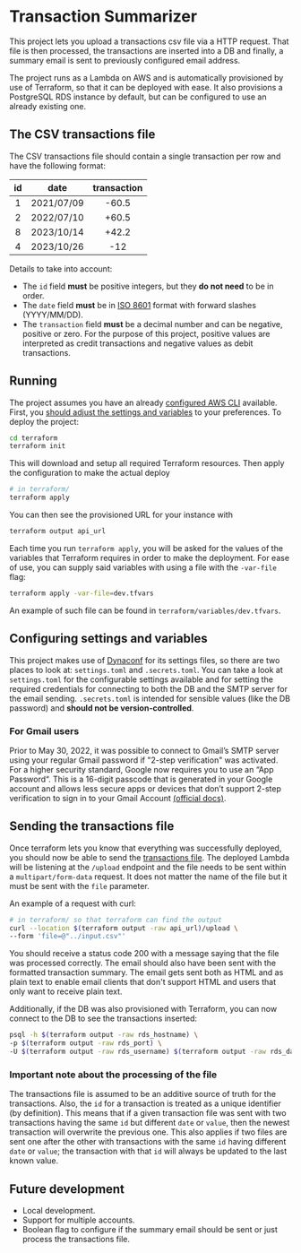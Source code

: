 # Transaction Summarizer

This project lets you upload a transactions csv file via a HTTP
request. That file is then processed, the transactions are inserted
into a DB and finally, a summary email is sent to previously configured
email address.

The project runs as a Lambda on AWS and is
automatically provisioned by use of Terraform, so that it can be
deployed with ease. It also provisions a PostgreSQL RDS instance by
default, but can be configured to use an already existing one.

## The CSV transactions file
The CSV transactions file should contain a single transaction per row
and have the following format:

| id | date       | transaction |
|:--:|:----------:|:-----------:|
| 1  | 2021/07/09 | -60.5       |
| 2  | 2022/07/10 | +60.5       |
| 8  | 2023/10/14 | +42.2       |
| 4  | 2023/10/26 | -12         |

Details to take into account:
- The `id` field **must** be positive integers, but they **do not
  need** to be in order.
- The `date` field **must** be in [ISO
  8601](https://en.wikipedia.org/wiki/ISO_8601) format with forward
  slashes (YYYY/MM/DD).
- The `transaction` field **must** be a decimal number and can be
  negative, positive or zero. For the purpose of this project,
  positive values are interpreted as credit transactions and negative
  values as debit transactions.

## Running
The project assumes you have an already [configured AWS CLI](https://docs.aws.amazon.com/cli/latest/userguide/getting-started-quickstart.html)
available. First, you [should adjust the settings and variables](#configuring-settings-and-variables)
to your preferences. To deploy the project:
```bash
cd terraform
terraform init
```
This will download and setup all required Terraform resources. Then apply the configuration
to make the actual deploy
```bash
# in terraform/
terraform apply
```

You can then see the provisioned URL for your instance with
```bash
terraform output api_url
```

Each time you run `terraform apply`, you will be asked for the values of the variables
that Terraform requires in order to make the deployment. For ease of use, you can supply
said variables with using a file with the `-var-file` flag:
```bash
terraform apply -var-file=dev.tfvars
```
An example of such file can be found in `terraform/variables/dev.tfvars`.


## Configuring settings and variables
This project makes use of [Dynaconf](https://www.dynaconf.com/) for
its settings files, so there are two places to look at:
`settings.toml` and `.secrets.toml`. You can take a look at
`settings.toml` for the configurable settings available and for
setting the required credentials for connecting to both the DB and the
SMTP server for the email sending. `.secrets.toml` is intended for
sensible values (like the DB password) and **should not be version-controlled**.

### For Gmail users
Prior to May 30, 2022, it was possible to connect to Gmail’s SMTP
server using your regular Gmail password if "2-step verification" was
activated.  For a higher security standard, Google now requires you to
use an “App Password“. This is a 16-digit passcode that is generated
in your Google account and allows less secure apps or devices that
don’t support 2-step verification to sign in to your Gmail Account
[(official docs)](https://support.google.com/accounts/answer/185833?hl=en).

## Sending the transactions file
Once terraform lets you know that everything was successfully deployed,
you should now be able to send the [transactions file](#the-csv-transactions-file).
The deployed Lambda will be listening at the `/upload` endpoint and the file needs
to be sent within a `multipart/form-data` request. It does not matter the name of the file
 but it must be sent with the `file` parameter.

An example of a request with curl:
```bash
# in terraform/ so that terraform can find the output
curl --location $(terraform output -raw api_url)/upload \
--form 'file=@"../input.csv"'
```

You should receive a status code 200 with a message saying that the
file was processed correctly.  The email should also have been sent
with the formatted transaction summary. The email gets sent both as
HTML and as plain text to enable email clients that don't support HTML
and users that only want to receive plain text.

Additionally, if the DB was also provisioned with Terraform, you can now connect to the DB
to see the transactions inserted:
```bash
psql -h $(terraform output -raw rds_hostname) \
-p $(terraform output -raw rds_port) \
-U $(terraform output -raw rds_username) $(terraform output -raw rds_database)
```

### Important note about the processing of the file
The transactions file is assumed to be an additive source of truth for
the transactions.  Also, the `id` for a transaction is treated as a
unique identifier (by definition).  This means that if a given
transaction file was sent with two transactions having the same `id`
but different `date` or `value`, then the newest transaction will
overwrite the previous one. This also applies if two files are sent
one after the other with transactions with the same `id` having
different `date` or `value`; the transaction with that `id` will
always be updated to the last known value.

## Future development
- Local development.
- Support for multiple accounts.
- Boolean flag to configure if the summary email should be sent or just process the transactions file.
